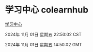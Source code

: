 # 学习中心 colearnhub
[学习中心](http://219.139.197.74:56308/colearnhub/)

2024年 11月 01日 星期五 22:50:02 CST

2024年 11月 01日 星期五 14:50:02 GMT
